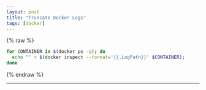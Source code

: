 ```yaml
---
layout: post
title: "Truncate Docker Logs"
tags: [docker]
---
```


{% raw %}
```bash
for CONTAINER in $(docker ps -q); do
  echo "" > $(docker inspect --format='{{.LogPath}}' $CONTAINER); 
done
```
{% endraw %}

---
